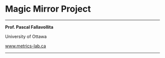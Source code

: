 # Magic Mirror Project

---

__Prof. Pascal Fallavollita__

University of Ottawa

www.metrics-lab.ca

---

